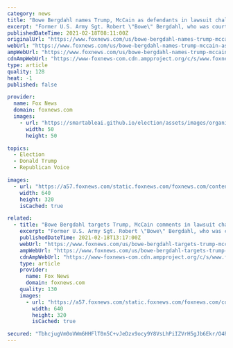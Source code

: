 ```yaml
---
category: news
title: "Bowe Bergdahl names Trump, McCain as defendants in lawsuit challenging court-martial"
excerpt: "Former U.S. Army Sgt. Robert \"Bowe\" Bergdahl, who was court-martialed in 2017 after being accused of abandoning his post in Afghanistan and endangering fellow service members, has filed a civil lawsuit in a bid to overturn his conviction."
publishedDateTime: 2021-02-18T08:11:00Z
originalUrl: "https://www.foxnews.com/us/bowe-bergdahl-names-trump-mccain-as-defendants-in-lawsuit-challenging-court-martial"
webUrl: "https://www.foxnews.com/us/bowe-bergdahl-names-trump-mccain-as-defendants-in-lawsuit-challenging-court-martial"
ampWebUrl: "https://www.foxnews.com/us/bowe-bergdahl-names-trump-mccain-as-defendants-in-lawsuit-challenging-court-martial.amp"
cdnAmpWebUrl: "https://www-foxnews-com.cdn.ampproject.org/c/s/www.foxnews.com/us/bowe-bergdahl-names-trump-mccain-as-defendants-in-lawsuit-challenging-court-martial.amp"
type: article
quality: 128
heat: -1
published: false

provider:
  name: Fox News
  domain: foxnews.com
  images:
    - url: "https://smartableai.github.io/election/assets/images/organizations/foxnews.com-50x50.jpg"
      width: 50
      height: 50

topics:
  - Election
  - Donald Trump
  - Republican Voice

images:
  - url: "https://a57.foxnews.com/static.foxnews.com/foxnews.com/content/uploads/2019/05/640/320/Bergdahl053119.jpg?ve=1&tl=1"
    width: 640
    height: 320
    isCached: true

related:
  - title: "Bowe Bergdahl targets Trump, McCain comments in lawsuit challenging court-martial"
    excerpt: "Former U.S. Army Sgt. Robert \"Bowe\" Bergdahl, who was court-martialed in 2017 after being accused of abandoning his post in Afghanistan and endangering fellow service members, has filed a civil lawsuit in a bid to overturn his conviction."
    publishedDateTime: 2021-02-18T13:17:00Z
    webUrl: "https://www.foxnews.com/us/bowe-bergdahl-targets-trump-mccain-comments-in-lawsuit-challenging-court-martial"
    ampWebUrl: "https://www.foxnews.com/us/bowe-bergdahl-targets-trump-mccain-comments-in-lawsuit-challenging-court-martial.amp"
    cdnAmpWebUrl: "https://www-foxnews-com.cdn.ampproject.org/c/s/www.foxnews.com/us/bowe-bergdahl-targets-trump-mccain-comments-in-lawsuit-challenging-court-martial.amp"
    type: article
    provider:
      name: Fox News
      domain: foxnews.com
    quality: 130
    images:
      - url: "https://a57.foxnews.com/static.foxnews.com/foxnews.com/content/uploads/2019/05/640/320/Bergdahl053119.jpg?ve=1&tl=1"
        width: 640
        height: 320
        isCached: true

secured: "TbhcjugVm0oVWm6HHFlT0n5C+vJeDzx9ocy9Y8VsLhPiIZVrH5gJb6Ekr/O4RK9djvEiSRRbmQMD9eV/wp4gCuAQqFWhEkIR/kGTatGR0Bds4cyBIXJ4syO1QbuDm7ek1i9fe3FzpQyPQPDnIbT1azR/wADWuAZbtc3C9ceBLrgoFBnx+GQNpozEVxoMLjlNJ08OjbWmGBWumvZD8W1iSClEJEr4Ix75exvuZgdKBcC31mKc9A1uT1DhrgdI9LBRq4LqYQ0lQNlr1FKyvKrcwtGQLJCiSzxeiRNDs+FafSPOqVcIg6XlQ0GhyIgdMeKctiYXGqIuA7z9OXBuT7uPY7aXQXAc/acAP6TU6T/HUd4=;+a+TB5GHT0yVnMUGjmONaw=="
---
```


